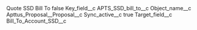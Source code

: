 <?xml version="1.0" encoding="UTF-8"?>
<CustomMetadata xmlns="http://soap.sforce.com/2006/04/metadata" xmlns:xsi="http://www.w3.org/2001/XMLSchema-instance" xmlns:xsd="http://www.w3.org/2001/XMLSchema">
    <label>Quote SSD Bill To</label>
    <protected>false</protected>
    <values>
        <field>Key_field__c</field>
        <value xsi:type="xsd:string">APTS_SSD_bill_to__c</value>
    </values>
    <values>
        <field>Object_name__c</field>
        <value xsi:type="xsd:string">Apttus_Proposal__Proposal__c</value>
    </values>
    <values>
        <field>Sync_active__c</field>
        <value xsi:type="xsd:boolean">true</value>
    </values>
    <values>
        <field>Target_field__c</field>
        <value xsi:type="xsd:string">Bill_To_Account_SSD__c</value>
    </values>
</CustomMetadata>
